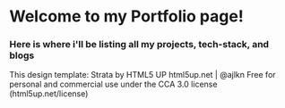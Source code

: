 <h1>Welcome to my Portfolio page!</h1>

<h3>Here is where i'll be listing all my projects, tech-stack, and blogs</h3>

<p>This design template: Strata by HTML5 UP
html5up.net | @ajlkn
Free for personal and commercial use under the CCA 3.0 license (html5up.net/license)</p>
